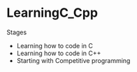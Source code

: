 # LearningC_Cpp

Stages
* Learning how to code in C
* Learning how to code in C++
* Starting with Competitive programming
